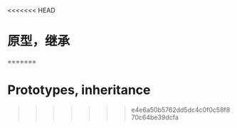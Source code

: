 <<<<<<< HEAD
# 原型，继承
=======
# Prototypes, inheritance
>>>>>>> e4e6a50b5762dd5dc4c0f0c58f870c64be39dcfa
